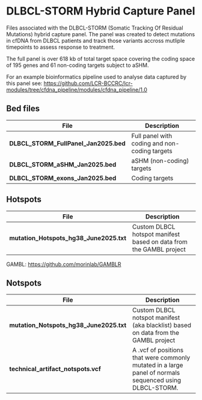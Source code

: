 # DLBCL-STORM Hybrid Capture Panel

Files associated with the DLBCL-STORM (Somatic Tracking Of Residual Mutations) hybrid capture panel. The panel
was created to detect mutations in cfDNA from DLBCL patients and track those variants accross mutliple timepoints
to assess response to treatment.

The full panel is over 618 kb of total target space covering the coding space of 195 genes and 61 non-coding
targets subject to aSHM.

For an example bioinformatics pipeline used to analyse data captured by this panel see:
https://github.com/LCR-BCCRC/lcr-modules/tree/cfdna_pipeline/modules/cfdna_pipeline/1.0

## Bed files

| File | Description |
|------|-------------|
| **DLBCL_STORM_FullPanel_Jan2025.bed** | Full panel with coding and non-coding targets |
| **DLBCL_STORM_aSHM_Jan2025.bed** | aSHM (non-coding) targets |
| **DLBCL_STORM_exons_Jan2025.bed** | Coding targets |

## Hotspots

| File | Description |
|------|-------------|
| **mutation_Hotspots_hg38_June2025.txt** | Custom DLBCL hotspot manifest based on data from the GAMBL project |

GAMBL: https://github.com/morinlab/GAMBLR

## Notspots

| File | Description |
|------|-------------|
| **mutation_Notspots_hg38_June2025.txt** | Custom DLBCL notspot manifest (aka blacklist) based on data from the GAMBL project |
| **technical_artifact_notspots.vcf** | A .vcf of positions that were commonly mutated in a large panel of normals sequenced using DLBCL-STORM. |